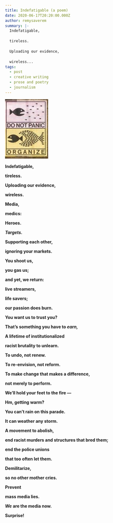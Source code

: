 ```yaml
---
title: Indefatigable (a poem)
date: 2020-06-17T20:20:00.000Z
author: remysaverem
summary: |-
  Indefatigable,

  tireless.

  Uploading our evidence,

  wireless...
tags:
  - post
  - creative writing
  - prose and poetry
  - journalism
---
```

![do not panic organize](/static/img/do-not-panic-organize-1-.png)

**Indefatigable,**

**tireless.**

**Uploading our evidence,**

**wireless.**

**Media,**

**medics:**

**Heroes.**

***Targets.***

**Supporting each other,**

**ignoring your markets.**

**You shoot us,**

**you gas us;**

**and yet, we return:**

**live streamers,**

**life savers;**

**our passion does burn.**

**You want us to trust you?**

**That’s something you have to *earn,***

**A lifetime of institutionalized**

**racist brutality to unlearn.**

**To undo, not renew.**

**To re-envision, not reform.**

**To make change that makes a difference,**

**not merely to perform.**

**We’ll hold your feet to the fire —**

**Hm, getting warm?**

**You can’t rain on this parade.**

**It can weather any storm.**

**A movement to abolish,**

**end racist murders and structures that bred them;**

**end the police unions**

**that too often let them.**

**Demilitarize,**

**so no other mother cries.**

**Prevent**

**mass media lies.**

***We* are the media now.**

**Surprise!**

<!--EndFragment-->